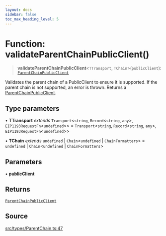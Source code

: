 ```yaml
---
layout: docs
sidebar: false
toc_max_heading_level: 5
---
```


# Function: validateParentChainPublicClient()

> **validateParentChainPublicClient**\<`TTransport`, `TChain`\>(`publicClient`): [`ParentChainPublicClient`](../type-aliases/ParentChainPublicClient.md)

Validates the parent chain of a PublicClient to ensure it is
supported. If the parent chain is not supported, an error is thrown. Returns
a [ParentChainPublicClient](../type-aliases/ParentChainPublicClient.md).

## Type parameters

• **TTransport** *extends* `Transport`\<`string`, `Record`\<`string`, `any`\>, `EIP1193RequestFn`\<`undefined`\>\> = `Transport`\<`string`, `Record`\<`string`, `any`\>, `EIP1193RequestFn`\<`undefined`\>\>

• **TChain** *extends* `undefined` \| `Chain`\<`undefined` \| `ChainFormatters`\> = `undefined` \| `Chain`\<`undefined` \| `ChainFormatters`\>

## Parameters

• **publicClient**

## Returns

[`ParentChainPublicClient`](../type-aliases/ParentChainPublicClient.md)

## Source

[src/types/ParentChain.ts:47](https://github.com/anegg0/arbitrum-orbit-sdk/blob/b24cbe9cd68eb30d18566196d2c909bd4086db10/src/types/ParentChain.ts#L47)
